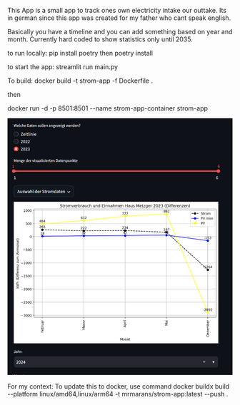 This App is a small app to track ones own electricity intake our outtake. Its in german since this app was created for my father who cant speak english. 

Basically you have a timeline and you can add something based on year and month. 
Currently hard coded to show statistics only until 2035.

to run locally:
pip install poetry
then
poetry install

to start the app:
streamlit run main.py  

To build:
docker build -t strom-app -f Dockerfile .

then

docker run -d -p 8501:8501 --name strom-app-container strom-app


![Potentiometer Holder](Image.PNG)


For my context: To update this to docker, use command
docker buildx build --platform linux/amd64,linux/arm64 -t mrmarans/strom-app:latest --push . 